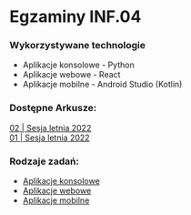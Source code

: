 # Egzaminy INF.04

### Wykorzystywane technologie
- Aplikacje konsolowe - Python
- Aplikacje webowe - React
- Aplikacje mobilne - Android Studio (Kotlin)

### Dostępne Arkusze:

[<span class="number">02</span> | Sesja letnia 2022](/inf04/02sl2022.md)  
[<span class="number">01</span> | Sesja letnia 2022](/inf04/01sl2022.md)


### Rodzaje zadań:
- [Aplikacje konsolowe](/inf04/aplikacjekonsolowe.md)  
- [Aplikacje webowe](/inf04/aplikacjewebowe.md)  
- [Aplikacje mobilne](/inf04/aplikacjemobilne.md)  